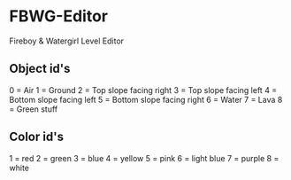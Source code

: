 # FBWG-Editor
Fireboy &amp; Watergirl Level Editor

## Object id's 
0 = Air
1 = Ground
2 = Top slope facing right
3 = Top slope facing left
4 = Bottom slope facing left
5 = Bottom slope facing right
6 = Water
7 = Lava
8 = Green stuff

## Color id's
1 = red
2 = green
3 = blue
4 = yellow 
5 = pink
6 = light blue
7 = purple
8 = white
